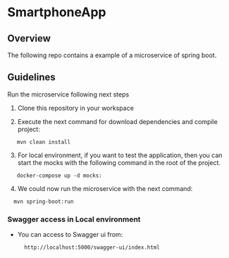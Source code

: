 # SmartphoneApp

## Overview
The following repo contains a example of a microservice of spring boot.

## Guidelines
Run the microservice following next steps

1. Clone this repository in your workspace

2. Execute the next command for download dependencies and compile project:
 
 ```
    mvn clean install
 ```

3. For local environment, if you want to test the application,
   then you can start the mocks with the following command in the root of the project.

 ```
    docker-compose up -d mocks:
 ```

4. We could now run the microservice with the next command:

 ```
   mvn spring-boot:run
 ```

### Swagger access in Local environment

- You can access to Swagger ui from:

   ```
     http://localhost:5000/swagger-ui/index.html
   ```